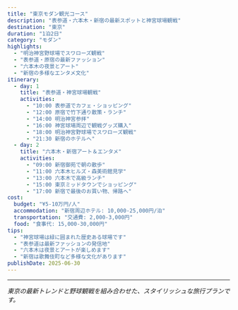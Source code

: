 ```yaml
---
title: "東京モダン観光コース"
description: "表参道・六本木・新宿の最新スポットと神宮球場観戦"
destination: "東京"
duration: "1泊2日"
category: "モダン"
highlights:
  - "明治神宮野球場でスワローズ観戦"
  - "表参道・原宿の最新ファッション"
  - "六本木の夜景とアート"
  - "新宿の多様なエンタメ文化"
itinerary:
  - day: 1
    title: "表参道・神宮球場観戦"
    activities:
      - "10:00 表参道でカフェ・ショッピング"
      - "12:00 原宿で竹下通り散策・ランチ"
      - "14:00 明治神宮参拝"
      - "16:00 神宮球場周辺で観戦グッズ購入"
      - "18:00 明治神宮野球場でスワローズ観戦"
      - "21:30 新宿のホテルへ"
  - day: 2
    title: "六本木・新宿アート＆エンタメ"
    activities:
      - "09:00 新宿御苑で朝の散歩"
      - "11:00 六本木ヒルズ・森美術館見学"
      - "13:00 六本木で高級ランチ"
      - "15:00 東京ミッドタウンでショッピング"
      - "17:00 新宿で最後のお買い物、帰路へ"
cost:
  budget: "¥5-10万円/人"
  accommodation: "新宿周辺ホテル: 10,000-25,000円/泊"
  transportation: "交通費: 2,000-3,000円"
  food: "食事代: 15,000-30,000円"
tips:
  - "神宮球場は緑に囲まれた歴史ある球場です"
  - "表参道は最新ファッションの発信地"
  - "六本木は夜景とアートが楽しめます"
  - "新宿は歌舞伎町など多様な文化があります"
publishDate: 2025-06-30
---
```


---

*東京の最新トレンドと野球観戦を組み合わせた、スタイリッシュな旅行プランです。*